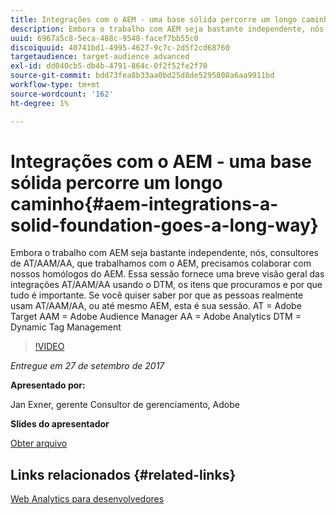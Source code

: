 ```yaml
---
title: Integrações com o AEM - uma base sólida percorre um longo caminho
description: Embora o trabalho com AEM seja bastante independente, nós, consultores de AT/AAM/AA, que trabalhamos com o AEM, precisamos colaborar com nossos homólogos do AEM. Essa sessão fornece uma breve visão geral das integrações AT/AAM/AA usando o DTM, os itens que procuramos e por que tudo é importante.
uuid: 6967a5c8-5eca-488c-9548-facef7bb55c0
discoiquuid: 40741bd1-4995-4627-9c7c-2d5f2cd68760
targetaudience: target-audience advanced
exl-id: dd040cb5-db4b-4791-864c-0f2f52fe2f70
source-git-commit: bdd73fea8b33aa0bd25d8de5295808a6aa9911bd
workflow-type: tm+mt
source-wordcount: '162'
ht-degree: 1%

---
```


# Integrações com o AEM - uma base sólida percorre um longo caminho{#aem-integrations-a-solid-foundation-goes-a-long-way}

Embora o trabalho com AEM seja bastante independente, nós, consultores de AT/AAM/AA, que trabalhamos com o AEM, precisamos colaborar com nossos homólogos do AEM. Essa sessão fornece uma breve visão geral das integrações AT/AAM/AA usando o DTM, os itens que procuramos e por que tudo é importante. Se você quiser saber por que as pessoas realmente usam AT/AAM/AA, ou até mesmo AEM, esta é sua sessão.   AT = Adobe Target AAM = Adobe Audience Manager AA = Adobe Analytics DTM = Dynamic Tag Management

>[!VIDEO](https://video.tv.adobe.com/v/19833/?quality=9)

*Entregue em 27 de setembro de 2017*

**Apresentado por:**

Jan Exner, gerente Consultor de gerenciamento, Adobe

**Slides do apresentador**

[Obter arquivo](assets/170927-aem-gems-integrations.pdf)

## Links relacionados {#related-links}

[Web Analytics para desenvolvedores](https://webanalyticsfordevelopers.com/)

<!--
[Get back to the Overview](https://helpx.adobe.com/experience-manager/kt/eseminars/gems/aem-index.html)
-->

